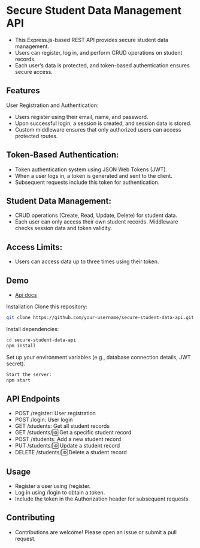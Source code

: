 # Secure Student Data Management API
- This Express.js-based REST API provides secure student data management. 
- Users can register, log in, and perform CRUD operations on student records.
- Each user’s data is protected, and token-based authentication ensures secure access.

## Features
User Registration and Authentication:
- Users register using their email, name, and password.
- Upon successful login, a session is created, and session data is stored.
- Custom middleware ensures that only authorized users can access protected routes.
  
## Token-Based Authentication:
- Token authentication system using JSON Web Tokens (JWT).
- When a user logs in, a token is generated and sent to the client.
- Subsequent requests include this token for authentication.
  
## Student Data Management:
- CRUD operations (Create, Read, Update, Delete) for student data.
- Each user can only access their own student records. Middleware checks session data and token validity.
  
## Access Limits:
- Users can access data up to three times using their token.

## Demo
- [Api docs](https://express-secure-student-data-api.onrender.com/)

Installation
Clone this repository:
```bash
git clone https://github.com/your-username/secure-student-data-api.git
```

Install dependencies:
```bash
cd secure-student-data-api
npm install
```

Set up your environment variables (e.g., database connection details, JWT secret).
```bash
Start the server:
npm start
```

## API Endpoints
- POST /register: User registration
- POST /login: User login
- GET /students: Get all student records
- GET /students/:id: Get a specific student record
- POST /students: Add a new student record
- PUT /students/:id: Update a student record
- DELETE /students/:id: Delete a student record
  
## Usage
- Register a user using /register.
- Log in using /login to obtain a token.
- Include the token in the Authorization header for subsequent requests.

## Contributing
- Contributions are welcome! Please open an issue or submit a pull request.
